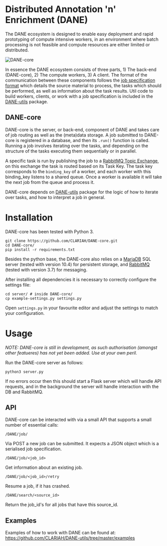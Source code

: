 # Distributed Annotation 'n' Enrichment (DANE) 

The DANE ecosystem is designed to enable easy deployment and rapid prototyping of compute intensive workers,
in an environment where batch processing is not feasible and compute resources are either limited or distributed. 

![DANE-core](https://docs.google.com/drawings/d/e/2PACX-1vRCjKm3O5cqbF5LRlUyC6icAbQ3xmedKvArlY_8h31PJqAu3iZe6Q5qcVbs3rujVoGpzesD00Ck9-Hw/pub?w=953&amp;h=438)

In essence the DANE ecosystem consists of three parts, 1) The back-end (DANE-core), 2) The compute workers, 3) A client. 
The format of the communication between these components follows the [job specification format](https://github.com/CLARIAH/DANE-utils/blob/master/DANE_utils/jobspec.py)
which details the source material to process, the tasks which should be performed, as well as information about the task results.
Util code to build workers, clients, or work with a job specification is included in the [DANE-utils](https://github.com/CLARIAH/DANE-utils) package.

## DANE-core
DANE-core is the server, or back-end, component of DANE and takes care of job routing as well as the (meta)data storage. A job submitted to 
DANE-core is registered in a database, and then its `.run()` function is called. Running a job involves iterating over the tasks, and depending
on the structure of the tasks executing them sequentially or in parallel. 

A specific task is run by publishing the job to a [RabbitMQ Topic Exchange](https://www.rabbitmq.com/tutorials/tutorial-five-python.html),
on this exchange the task is routed based on its Task Key. The task key corresponds to the `binding_key` of a worker,
and each worker with this binding_key listens to a shared queue. Once a worker is available it will take the next job from the queue and process it.

DANE-core depends on [DANE-utils](https://github.com/CLARIAH/DANE-utils) package for the logic of how to iterate over tasks, and how to interpret a job
in general.

# Installation

DANE-core has been tested with Python 3.

    git clone https://github.com/CLARIAH/DANE-core.git
    cd DANE-core/
    pip install -r requirements.txt

Besides the python base, the DANE-core also relies on a [MariaDB](https://mariadb.org/) SQL server (tested with version 10.4) for persistent storage, 
and [RabbitMQ](https://www.rabbitmq.com/) (tested with version 3.7) for messaging.

After installing all dependencies it is necessary to correctly configure the settings file:
    
    cd server/ # inside DANE-core/
    cp example-settings.py settings.py

Open `settings.py` in your favourite editor and adjust the settings to match your configuration.

# Usage

*NOTE: DANE-core is still in development, as such authorisation (amongst other featueres) has not yet been added. Use at your own peril.*

Run the DANE-core server as follows:

    python3 server.py

If no errors occur then this should start a Flask server which will handle API requests, and in the background the server will handle interaction with the DB and RabbitMQ.
## API

DANE-core can be interacted with via a small API that supports a small number of essential calls:

    /DANE/job/

Via POST a new job can be submitted. It expects a JSON object which is a serialised job specification.

    /DANE/job/<job_id>

Get information about an existing job.

    /DANE/job/<job_id>/retry

Resume a job, if it has crashed.
 
    /DANE/search/<source_id>

Return the job_id's for all jobs that have this source_id.

## Examples

Examples of how to work with DANE can be found at: https://github.com/CLARIAH/DANE-utils/tree/master/examples
